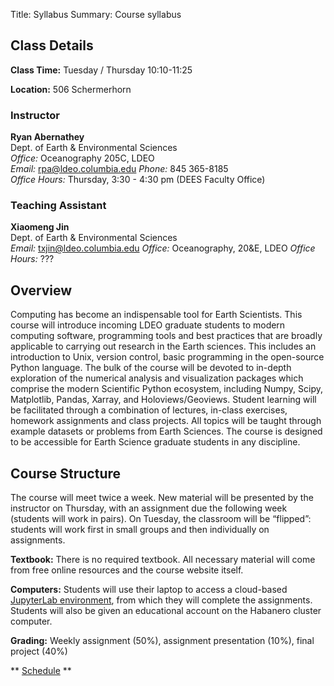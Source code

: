 Title: Syllabus
Summary: Course syllabus

## Class Details

**Class Time:** Tuesday / Thursday 10:10-11:25

**Location:** 506 Schermerhorn

### Instructor

**Ryan Abernathey**  
Dept. of Earth & Environmental Sciences  
_Office:_ Oceanography 205C, LDEO  
_Email:_  <rpa@ldeo.columbia.edu>
_Phone:_   845 365-8185  
_Office Hours:_ Thursday, 3:30 - 4:30 pm (DEES Faculty Office)


### Teaching Assistant

**Xiaomeng Jin**  
Dept. of Earth & Environmental Sciences  
_Email:_ <txjin@ldeo.columbia.edu>
_Office:_ Oceanography, 20&E, LDEO
_Office Hours:_ ???

## Overview

Computing has become an indispensable tool for Earth Scientists.
This course will introduce incoming LDEO graduate students to modern computing software,
programming tools and best practices that are broadly applicable to carrying out research in the Earth sciences.
This includes an introduction to Unix, version control, basic programming in the open-source Python language.
The bulk of the course will be devoted to in-depth exploration of the numerical analysis and visualization
packages which comprise the modern Scientific Python ecosystem, including Numpy, Scipy, Matplotlib,
Pandas, Xarray, and Holoviews/Geoviews.
Student learning will be facilitated through a combination of lectures, in-class exercises,
homework assignments and class projects.
All topics will be taught through example datasets or problems from Earth Sciences.
The course is designed to be accessible for Earth Science graduate students in any discipline.


## Course Structure

The course will meet twice a week. New material will be presented by the instructor on Thursday, with an assignment due the following week (students will work in pairs). On Tuesday, the classroom will be “flipped”:
students will work first in small groups and then individually on assignments.

**Textbook:**  There is no required textbook. All necessary material will come from free online resources
and the course website itself.

**Computers:**  Students will use their laptop to access a cloud-based
[JupyterLab environment]({filename}/pages/jupyterhub.md),
from which they will complete the assignments.
Students will also be given an educational account on the Habanero cluster computer.

**Grading:** Weekly assignment (50%), assignment presentation (10%), final project (40%)

** [Schedule]({filename}/pages/schedule.md) **
